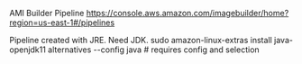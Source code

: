 AMI Builder Pipeline
https://console.aws.amazon.com/imagebuilder/home?region=us-east-1#/pipelines

Pipeline created with JRE.  Need JDK.
sudo amazon-linux-extras install java-openjdk11
alternatives --config java     # requires config and selection